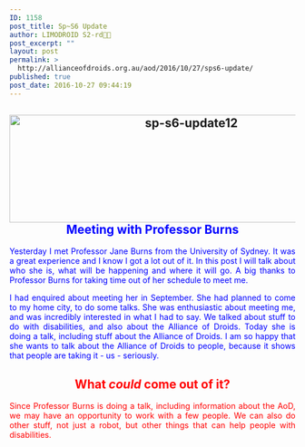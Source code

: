 ```yaml
---
ID: 1158
post_title: Sp~S6 Update
author: LIMODROID S2-rd🔭🔬
post_excerpt: ""
layout: post
permalink: >
  http://allianceofdroids.org.au/aod/2016/10/27/sps6-update/
published: true
post_date: 2016-10-27 09:44:19
---
```

<h2 style="text-align: center;"><img class="aligncenter size-large wp-image-1166" src="http://allianceofdroids.org.au/wp-content/uploads/2016/10/sp-s6-update12-1024x312.png" alt="sp-s6-update12" width="625" height="190" /><span style="color: #0000ff;">Meeting with Professor Burns</span></h2>
<p style="text-align: justify;"><span style="color: #0000ff;">Yesterday I met Professor Jane Burns from the University of Sydney. It was a great experience and I know I got a lot out of it. In this post I will talk about who she is, what will be happening and where it will go. A big thanks to Professor Burns for taking time out of her schedule to meet me.</span></p>
<p style="text-align: justify;"><span style="color: #0000ff;">I had enquired about meeting her in September. She had planned to come to my home city, to do some talks. She was enthusiastic about meeting me, and was incredibly interested in what I had to say. We talked about stuff to do with disabilities, and also about the Alliance of Droids. Today she is doing a talk, including stuff about the Alliance of Droids. I am so happy that she wants to talk about the Alliance of Droids to people, because it shows that people are taking it - us - seriously.</span></p>

<h2 style="text-align: center;"><span style="color: #ff0000;">What <em>could</em> come out of it?</span></h2>
<p style="text-align: justify;"><span style="color: #ff0000;">Since Professor Burns is doing a talk, including information about the AoD, we may have an opportunity to work with a few people. We can also do other stuff, not just a robot, but other things that can help people with disabilities. </span></p>
<p style="text-align: justify;"></p>